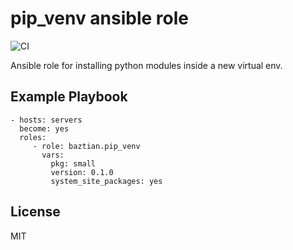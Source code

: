 pip_venv ansible role
=====================

![CI](https://github.com/baztian/ansible-pip-venv/workflows/CI/badge.svg)

Ansible role for installing python modules inside a new virtual env.

Example Playbook
----------------

    - hosts: servers
      become: yes
      roles:
         - role: baztian.pip_venv
           vars:
             pkg: small
             version: 0.1.0
             system_site_packages: yes

License
-------

MIT
